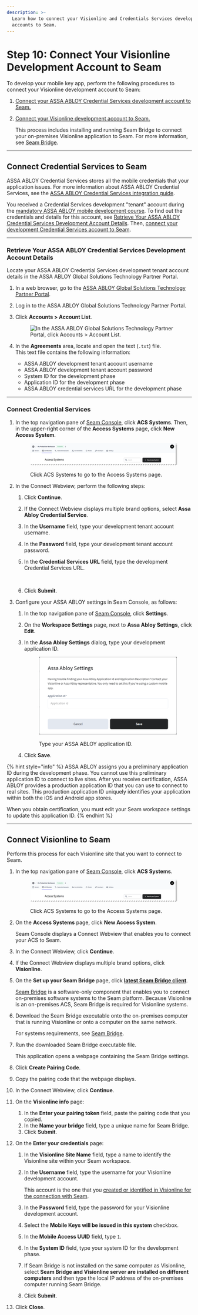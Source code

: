 ```yaml
---
description: >-
  Learn how to connect your Visionline and Credentials Services development
  accounts to Seam.
---
```


# Step 10: Connect Your Visionline Development Account to Seam

To develop your mobile key app, perform the following procedures to connect your Visionline development account to Seam:

1. [Connect your ASSA ABLOY Credential Services development account to Seam.](step-10-connect-your-visionline-development-account-to-seam.md#connect-credential-services-to-seam)
2.  [Connect your Visionline development account to Seam.](step-10-connect-your-visionline-development-account-to-seam.md#connect-visionline-to-seam)

    This process includes installing and running Seam Bridge to connect your on-premises Visionline application to Seam. For more information, see [Seam Bridge](../../../../../capability-guides/seam-bridge.md).

***

## Connect Credential Services to Seam

ASSA ABLOY Credential Services stores all the mobile credentials that your application issues. For more information about ASSA ABLOY Credential Services, see the [ASSA ABLOY Credential Services integration guide](../../../../../device-guides/assa-abloy-credential-services-credential-manager-in-development.md).

You received a Credential Services development "tenant" account during the [mandatory ASSA ABLOY mobile development course](step-1-complete-the-assa-abloy-mobile-development-course.md). To find out the credentials and details for this account, see [Retrieve Your ASSA ABLOY Credential Services Development Account Details](step-10-connect-your-visionline-development-account-to-seam.md#retrieve-your-assa-abloy-credential-services-development-account-details). Then, [connect your development Credential Services account to Seam](step-10-connect-your-visionline-development-account-to-seam.md#connect-credential-services).

***

### Retrieve Your ASSA ABLOY Credential Services Development Account Details

Locate your ASSA ABLOY Credential Services development tenant account details in the ASSA ABLOY Global Solutions Technology Partner Portal.

1. In a web browser, go to the [ASSA ABLOY Global Solutions Technology Partner Portal](https://my.assaabloyglobalsolutions.com/tpp).
2. Log in to the ASSA ABLOY Global Solutions Technology Partner Portal.
3.  Click **Accounts > Account List**.

    <figure><img src="../../../../../.gitbook/assets/assa-abloy-accounts-account-list-menu-item.png" alt="In the ASSA ABLOY Global Solutions Technology Partner Portal, click Accounts > Account List."><figcaption></figcaption></figure>
4. In the **Agreements** area, locate and open the text (`.txt`) file.\
   This text file contains the following information:
   * ASSA ABLOY development tenant account username
   * ASSA ABLOY development tenant account password
   * System ID for the development phase
   * Application ID for the development phase
   * ASSA ABLOY credential services URL for the development phase

***

### Connect Credential Services

1.  In the top navigation pane of [Seam Console](https://console.seam.co/), click **ACS Systems**. Then, in the upper-right corner of the **Access Systems** page, click **New Access System**.

    <figure><img src="../../../../../.gitbook/assets/access-systems-tab-production-workspace.png" alt="Click ACS Systems to go to the Access Systems page."><figcaption><p>Click ACS Systems to go to the Access Systems page.</p></figcaption></figure>
2. In the Connect Webview, perform the following steps:
   1. Click **Continue**.
   2. If the Connect Webview displays multiple brand options, select **Assa Abloy Credential Service**.
   3. In the **Username** field, type your development tenant account username.
   4. In the **Password** field, type your development tenant account password.
   5.  In the **Credential Services URL** field, type the development Credential Services URL.

       <figure><img src="../../../../../.gitbook/assets/connect-webview-assa-abloy-credential-service-credentials.png" alt="" width="181"><figcaption></figcaption></figure>
   6. Click **Submit**.
3. Configure your ASSA ABLOY settings in Seam Console, as follows:
   1. In the top navigation pane of [Seam Console](https://console.seam.co/), click **Settings**.
   2. On the **Workspace Settings** page, next to **Assa Abloy Settings**, click **Edit**.
   3.  In the **Assa Abloy Settings** dialog, type your development application ID.

       <figure><img src="../../../../../.gitbook/assets/assa-abloy-settings.png" alt="Type your ASSA ABLOY application ID." width="375"><figcaption><p>Type your ASSA ABLOY application ID.</p></figcaption></figure>
   4. Click **Save**.

{% hint style="info" %}
ASSA ABLOY assigns you a preliminary application ID during the development phase. You cannot use this preliminary application ID to connect to live sites. After you receive certification, ASSA ABLOY provides a production application ID that you can use to connect to real sites. This production application ID uniquely identifies your application within both the iOS and Android app stores.

When you obtain certification, you must edit your Seam workspace settings to update this application ID.
{% endhint %}

***

## Connect Visionline to Seam

Perform this process for each Visionline site that you want to connect to Seam.

1.  In the top navigation pane of [Seam Console](https://console.seam.co/), click **ACS Systems**.

    <figure><img src="../../../../../.gitbook/assets/access-systems-tab-production-workspace.png" alt="Click ACS Systems to go to the Access Systems page."><figcaption><p>Click ACS Systems to go to the Access Systems page.</p></figcaption></figure>
2.  On the **Access Systems** page, click **New Access System**.

    Seam Console displays a Connect Webview that enables you to connect your ACS to Seam.
3. In the Connect Webview, click **Continue**.
4. If the Connect Webview displays multiple brand options, click **Visionline**.
5.  On the **Set up your Seam Bridge** page, click [**latest Seam Bridge client**](https://www.seam.co/seam-bridge/releases/latest).

    [Seam Bridge](../../../../../capability-guides/seam-bridge.md) is a software-only component that enables you to connect on-premises software systems to the Seam platform. Because Visionline is an on-premises ACS, Seam Bridge is required for Visionline systems.
6.  Download the Seam Bridge executable onto the on-premises computer that is running Visionline or onto a computer on the same network.

    For systems requirements, see [Seam Bridge](../../../../../capability-guides/seam-bridge.md).
7.  Run the downloaded Seam Bridge executable file.

    This application opens a webpage containing the Seam Bridge settings.
8. Click **Create Pairing Code**.
9. Copy the pairing code that the webpage displays.
10. In the Connect Webview, click **Continue**.
11. On the **Visionline info** page:
    1. In the **Enter your pairing token** field, paste the pairing code that you copied.
    2. In the **Name your bridge** field, type a unique name for Seam Bridge.
    3. Click **Submit**.
12. On the **Enter your credentials** page:
    1. In the **Visionline Site Name** field, type a name to identify the Visionline site within your Seam workspace.
    2.  In the **Username** field, type the username for your Visionline development account.

        This account is the one that you [created or identified in Visionline for the connection with Seam](step-4-configure-a-visionline-user-account.md).
    3. In the **Password** field, type the password for your Visionline development account.
    4. Select the **Mobile Keys will be issued in this system** checkbox.
    5. In the **Mobile Access UUID** field, type `1`.
    6. In the **System ID** field, type your system ID for the development phase.
    7. If Seam Bridge is not installed on the same computer as Visionline, select **Seam Bridge and Visionline server are installed on different computers** and then type the local IP address of the on-premises computer running Seam Bridge.
    8. Click **Submit**.
13. Click **Close**.
